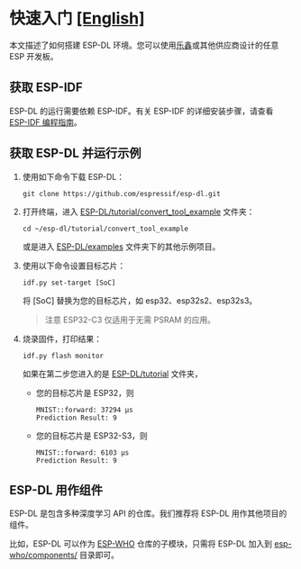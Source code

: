 # 快速入门 [[English]](../en/get_started.md)

本文描述了如何搭建 ESP-DL 环境。您可以使用[乐鑫](https://www.espressif.com/zh-hans/products/devkits)或其他供应商设计的任意 ESP 开发板。


## 获取 ESP-IDF

ESP-DL 的运行需要依赖 ESP-IDF。有关 ESP-IDF 的详细安装步骤，请查看 [ESP-IDF 编程指南](https://idf.espressif.com/zh-cn/index.html)。


## 获取 ESP-DL 并运行示例

1. 使用如下命令下载 ESP-DL：

    ```shell
    git clone https://github.com/espressif/esp-dl.git
    ```

2. 打开终端，进入 [ESP-DL/tutorial/convert_tool_example](../../tutorial/convert_tool_example/) 文件夹：

    ```shell
    cd ~/esp-dl/tutorial/convert_tool_example
    ```

    或是进入 [ESP-DL/examples](../../examples) 文件夹下的其他示例项目。

3. 使用以下命令设置目标芯片：

    ```shell
    idf.py set-target [SoC]
    ```
    将 [SoC] 替换为您的目标芯片，如 esp32、esp32s2、esp32s3。

    > 注意 ESP32-C3 仅适用于无需 PSRAM 的应用。

4. 烧录固件，打印结果：

    ```shell
    idf.py flash monitor
    ```
    
    如果在第二步您进入的是 [ESP-DL/tutorial](../../tutorial/convert_tool_example/) 文件夹，

    - 您的目标芯片是 ESP32，则
      
      ```shell
      MNIST::forward: 37294 μs
      Prediction Result: 9
      ```

    
    - 您的目标芯片是 ESP32-S3，则

      ```shell
      MNIST::forward: 6103 μs
      Prediction Result: 9
      ```



## ESP-DL 用作组件

ESP-DL 是包含多种深度学习 API 的仓库。我们推荐将 ESP-DL 用作其他项目的组件。

比如，ESP-DL 可以作为 [ESP-WHO](https://github.com/espressif/esp-who) 仓库的子模块，只需将 ESP-DL 加入到 [esp-who/components/](https://github.com/espressif/esp-who/tree/master/components) 目录即可。
